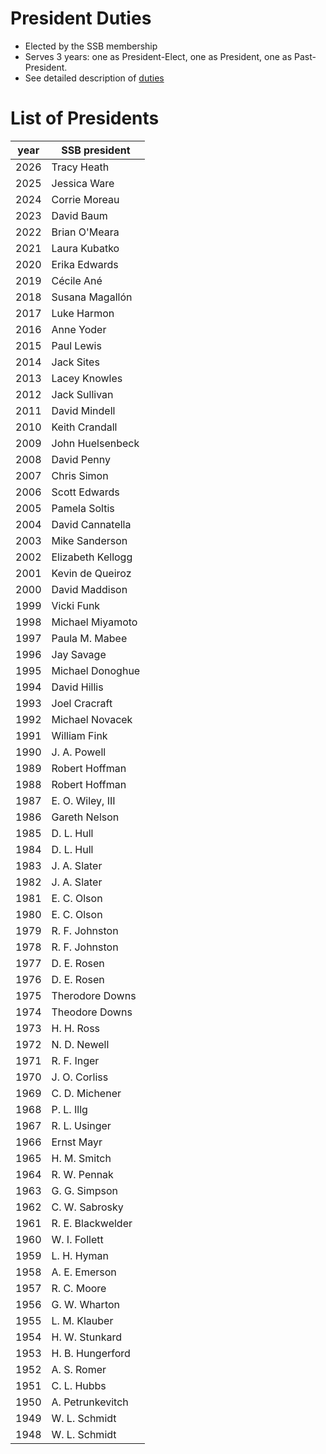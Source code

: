 # President Duties

- Elected by the SSB membership
- Serves 3 years:
one as President-Elect,
one as President,
one as Past-President.
- See detailed description of [duties](SSB_PresDuties.pdf)

# List of Presidents

| year | SSB president |
|------|---------------|
| 2026 | Tracy Heath   |
| 2025 | Jessica Ware |
| 2024 | Corrie Moreau |
| 2023 | David Baum |
| 2022 | Brian O'Meara |
| 2021 | Laura Kubatko |
| 2020 | Erika Edwards |
| 2019 | Cécile Ané    |
| 2018 | Susana Magallón |
| 2017 | Luke Harmon   |
| 2016 | Anne Yoder    |
| 2015 | Paul Lewis    |
| 2014 | Jack Sites    |
| 2013 | Lacey Knowles |
| 2012 | Jack Sullivan |
| 2011 | David Mindell |
| 2010 | Keith Crandall |
| 2009 | John Huelsenbeck |
| 2008 | David Penny   |
| 2007 | Chris Simon   |
| 2006 | Scott Edwards |
| 2005 | Pamela Soltis |
| 2004 | David Cannatella |
| 2003 | Mike Sanderson |
| 2002 | Elizabeth Kellogg |
| 2001 | Kevin de Queiroz |
| 2000 | David Maddison |
| 1999 | Vicki Funk     |
| 1998 | Michael Miyamoto |
| 1997 | Paula M. Mabee    |
| 1996 | Jay Savage     |
| 1995 | Michael Donoghue |
| 1994 | David Hillis   |
| 1993 | Joel Cracraft  |
| 1992 | Michael Novacek |
| 1991 | William Fink   |
| 1990 | J. A. Powell   |
| 1989 | Robert Hoffman |
| 1988 | Robert Hoffman |
| 1987 | E. O. Wiley, III |
| 1986 | Gareth Nelson |
| 1985 | D. L. Hull |
| 1984 | D. L. Hull |
| 1983 | J. A. Slater |
| 1982 | J. A. Slater |
| 1981 | E. C. Olson |
| 1980 | E. C. Olson |
| 1979 | R. F. Johnston |
| 1978 | R. F. Johnston |
| 1977 | D. E. Rosen |
| 1976 | D. E. Rosen |
| 1975 | Therodore Downs |
| 1974 | Theodore Downs |
| 1973 | H. H. Ross |
| 1972 | N. D. Newell |
| 1971 | R. F. Inger |
| 1970 | J. O. Corliss |
| 1969 | C. D. Michener |
| 1968 | P. L. Illg |
| 1967 | R. L. Usinger |
| 1966 | Ernst Mayr |
| 1965 | H. M. Smitch |
| 1964 | R. W. Pennak |
| 1963 | G. G. Simpson |
| 1962 | C. W. Sabrosky |
| 1961 | R. E. Blackwelder |
| 1960 | W. I. Follett |
| 1959 | L. H. Hyman |
| 1958 | A. E. Emerson |
| 1957 | R. C. Moore |
| 1956 | G. W. Wharton |
| 1955 | L. M. Klauber |
| 1954 | H. W. Stunkard |
| 1953 | H. B. Hungerford |
| 1952 | A. S. Romer |
| 1951 | C. L. Hubbs |
| 1950 | A. Petrunkevitch |
| 1949 | W. L. Schmidt |
| 1948 | W. L. Schmidt|
